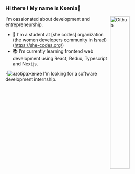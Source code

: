 ### Hi there ! My name is Ksenia👋

<img width="35%" align="right" alt="Github" src="https://user-images.githubusercontent.com/48678280/88862734-4903af80-d201-11ea-968b-9c939d88a37c.gif" />

I'm oassionated about development and entrepreneurship.
- 👯 I'm a student at [she codes] organization (the women developers community in Israel) (https://she-codes.org/) 
- 📚 I’m currently learning  frontend web development using React, Redux, Typescript and Next.js.








-![изображение](https://user-images.githubusercontent.com/72503528/125594438-a4122f81-3d7b-4e08-b8c8-d11d83d03bdc.png)
 I’m looking for a software development internship. 
